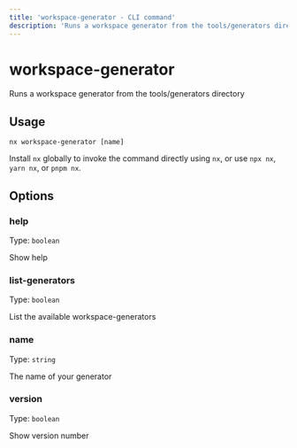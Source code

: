 ```yaml
---
title: 'workspace-generator - CLI command'
description: 'Runs a workspace generator from the tools/generators directory'
---
```


# workspace-generator

Runs a workspace generator from the tools/generators directory

## Usage

```terminal
nx workspace-generator [name]
```

Install `nx` globally to invoke the command directly using `nx`, or use `npx nx`, `yarn nx`, or `pnpm nx`.

## Options

### help

Type: `boolean`

Show help

### list-generators

Type: `boolean`

List the available workspace-generators

### name

Type: `string`

The name of your generator

### version

Type: `boolean`

Show version number
